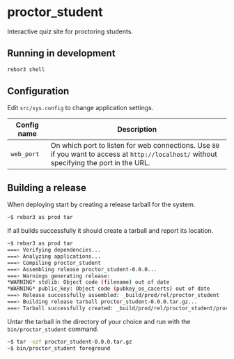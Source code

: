 # proctor_student

Interactive quiz site for proctoring students.


## Running in development

```bash
rebar3 shell
```

## Configuration

Edit `src/sys.config` to change application settings.

| Config name | Description |
|---|---|
| `web_port` | On which port to listen for web connections. Use `80` if you want to access at `http://localhost/` without specifying the port in the URL. |

## Building a release

When deploying start by creating a release tarball for the system.

```bash
~$ rebar3 as prod tar
```

If all builds successfully it should create a tarball and report its location.

```bash
~$ rebar3 as prod tar                                                                                 10.150s
===> Verifying dependencies...
===> Analyzing applications...
===> Compiling proctor_student
===> Assembling release proctor_student-0.0.0...
===> Warnings generating release:
*WARNING* stdlib: Object code (filename) out of date
*WARNING* public_key: Object code (pubkey_os_cacerts) out of date
===> Release successfully assembled: _build/prod/rel/proctor_student
===> Building release tarball proctor_student-0.0.0.tar.gz...
===> Tarball successfully created: _build/prod/rel/proctor_student/proctor_student-0.0.0.tar.gz
```

Untar the tarball in the directory of your choice and run with the `bin/proctor_student` command.

```bash
~$ tar -xzf proctor_student-0.0.0.tar.gz
~$ bin/proctor_student foreground
```
